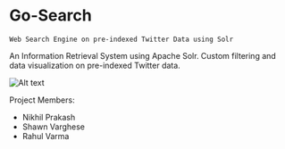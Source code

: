 # Go-Search
`Web Search Engine on pre-indexed Twitter Data using Solr`

An Information Retrieval System using Apache Solr. Custom filtering and data visualization on pre-indexed Twitter data.

![Alt text](blob/master/shot1.jpg?raw=true "Bubble Cloud")

Project Members:
  - Nikhil Prakash
  - Shawn Varghese
  - Rahul Varma
